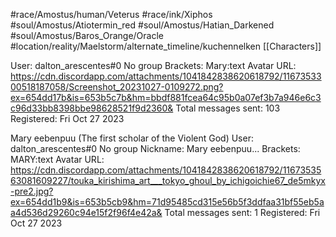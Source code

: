 #race/Amostus/human/Veterus 
#race/ink/Xiphos
#soul/Amostus/Atiotermin_red
#soul/Amostus/Hatian_Darkened
#soul/Amostus/Baros_Orange/Oracle   
#location/reality/Maelstorm/alternate_timeline/kuchennelken
[[Characters]]


User: dalton_arescentes#0
No group
Brackets: Mary:text
Avatar URL: https://cdn.discordapp.com/attachments/1041842838620618792/1167353300518187058/Screenshot_20231027-0109272.png?ex=654dd17b&is=653b5c7b&hm=bbdf881fcea64c95b0a07ef3b7a946e6c3c96d33bb8398bbe98628521f9d2360&
Total messages sent: 103
Registered: Fri Oct 27 2023

Mary eebenpuu (The first scholar of the Violent God)
User: dalton_arescentes#0
No group
Nickname: Mary eebenpuu...
Brackets: MARY:text
Avatar URL: https://cdn.discordapp.com/attachments/1041842838620618792/1167353563081609227/touka_kirishima_art___tokyo_ghoul_by_ichigoichie67_de5mkyx-pre2.jpg?ex=654dd1b9&is=653b5cb9&hm=71d95485cd315e56b5f3ddfaa31bf55eb5aa4d536d29260c94e15f2f96f4e42a&
Total messages sent: 1
Registered: Fri Oct 27 2023